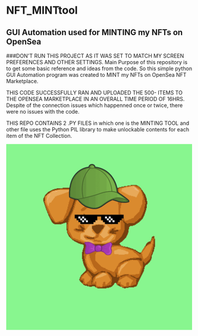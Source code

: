 # NFT_MINTtool
<h2>GUI Automation used for MINTING my NFTs on OpenSea</h2>

###DON'T RUN THIS PROJECT AS IT WAS SET TO MATCH MY SCREEN PREFERENCES AND OTHER SETTINGS.
Main Purpose of this repository is to get some basic reference and ideas from the code.
So this simple python GUI Automation program was created to MINT my NFTs on OpenSea NFT Marketplace.

THIS CODE SUCCESSFULLY RAN AND UPLOADED THE 500- ITEMS TO THE OPENSEA MARKETPLACE IN AN OVERALL TIME PERIOD OF 16HRS. Despite of the connection issues which happenned once or twice, there were no issues with the code. 

THIS REPO CONTAINS 2 .PY FILES in which one is the MINTING TOOL and other file uses the Python PIL library to make unlockable contents for each item of the NFT Collection.


<img src="puppy.gif" width="500" height="500" style = "margin: auto;" />
